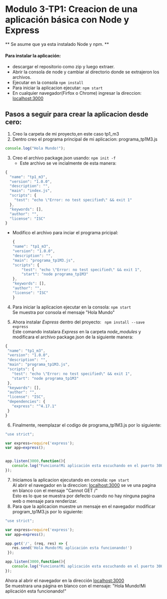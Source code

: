 # Modulo 3-TP1: Creacion de una aplicación básica con Node y Express
** Se asume que ya esta instalado Node y npm. **
#### Para instalar la aplicación:
- descargar el repositorio como zip y luego extraer.
- Abrir la consola de node y cambiar al directorio donde se extrajeron los archivos.
- Ejecutar en la consola `npm install`
- Para iniciar la aplicacion ejecutar: `npm start`
- En cualquier navegador(Firfox o Chrome) ingresar la direccion: [localhost:3000](http://localhost:3000)

## Pasos a seguir para crear la aplicacion desde cero:
1.  Creo la carpeta de mi proyecto,en este caso tp1_m3
2.  Dentro creo el programa principal de mi aplicacion: programa_tp1M3.js
  ```javascript
  console.log("Hola Mundo!");
  ```
3. Creo el archivo package.json usando: `npm init -f`
    - Este archivo se ve incialmente de esta manera:
```javascript
{
  "name": "tp1_m3",
  "version": "1.0.0",
  "description": "",
  "main": "index.js",
  "scripts": {
    "test": "echo \"Error: no test specified\" && exit 1"
  },
  "keywords": [],
  "author": "",
  "license": "ISC"
}
```
- Modifico el archivo para inciar el programa pricipal:
    ```javascript
    {
    "name": "tp1_m3",
    "version": "1.0.0",
    "description": "",
    "main": "programa_tp1M3.js",
    "scripts": {
        "test": "echo \"Error: no test specified\" && exit 1",
        "start": "node programa_tp1M3"
    },
    "keywords": [],
    "author": "",
    "license": "ISC"
    }
    ```
4. Para iniciar la aplicacion ejecutar en la consola: `npm start` \
Se muestra por consola el mensaje "Hola Mundo"

5. Ahora instalar _Express_ dentro del proyecto: ` npm install --save express` \
Este comando instalara _Express_ en la carpeta _node_modules_ y  modificara el archivo package.json de la siguiente manera:
 ```javascript
{
  "name": "tp1_m3",
  "version": "1.0.0",
  "description": "",
  "main": "programa_tp1M3.js",
  "scripts": {
    "test": "echo \"Error: no test specified\" && exit 1",
    "start": "node programa_tp1M3"
  },
  "keywords": [],
  "author": "",
  "license": "ISC",
  "dependencies": {
    "express": "^4.17.1"
  }
}
 ```
6. Finalmente, reemplazar el codigo de programa_tp1M3.js por lo siguiente:
 ```javascript
"use strict";

var express=require('express');
var app=express();


app.listen(3000,function(){
    console.log("Funciona!Mi aplicación esta escuchando en el puerto 3000!")
});
 ```
 7. Iniciamos la aplicacion ejecutando en consola: `npm start` \
 Al abrir el navegador en la direccion: [localhost:3000](http://localhost:3000) se ve una pagina en blanco con el mensaje "Cannot GET /" \
 Esto es lo que se muestra por defecto cuando no hay ninguna pagina web o mensaje para renderizar.
 8. Para que la aplicacion muestre un mensaje en el navegador modificar program_tp1M3.js por lo siguiente:
 ```javascript
 "use strict";

var express=require('express');
var app=express();

app.get('/', (req, res) => {
    res.send('Hola Mundo!Mi aplicación esta funcionando!')
  });

app.listen(3000,function(){
    console.log("Funciona!Mi aplicación esta escuchando en el puerto 3000!")
});
```
Ahora al abrir el navegador en la dirección [localhost:3000](http://localhost:3000)  \
Se muestrara una página en blanco con el mensaje: "Hola Mundo!Mi aplicación esta funcionando!"






